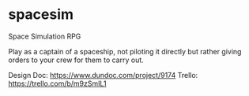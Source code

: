 # spacesim
Space Simulation RPG

Play as a captain of a spaceship, not piloting it directly but rather giving orders to your crew for them to carry out.

Design Doc: https://www.dundoc.com/project/9174
Trello: https://trello.com/b/m9zSmIL1
